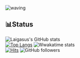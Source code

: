 ![waving](https://capsule-render.vercel.app/api?type=waving&height=200&text=^O^&fontAlign=80&fontAlignY=40&color=gradient)

## 📊Status

![Laigasus's GitHub stats](https://github-readme-stats.vercel.app/api?username=laigasus&show_icons=true&theme=tokyonight)<br>
[![Top Langs](https://github-readme-stats.vercel.app/api/top-langs/?username=laigasus&layout=compact)](https://github.com/laigasus/github-readme-stats)
![Wwakatime stats](https://github-readme-stats-taupe-two.vercel.app/api/wakatime?username=laigasus&hide_title=true&hide_border=true&langs_count=5)<br>
[![Hits](https://hits.seeyoufarm.com/api/count/incr/badge.svg?url=https%3A%2F%2Fgithub.com%2Flaigasus&count_bg=%2379C83D&title_bg=%23555555&icon=&icon_color=%23E7E7E7&title=Visited&edge_flat=false)](https://hits.seeyoufarm.com)
![GitHub followers](https://img.shields.io/github/followers/laigasus?style=social)

<!--
## Stack

### Web
<div>
  <img src="https://github.com/tomchen/stack-icons/blob/master/logos/javascript.svg" alt="JavaScript" width="40px" height="40px" margin="5px">
  <img src="https://github.com/tomchen/stack-icons/blob/master/logos/css-3.svg" alt="CSS3" width="40px" height="40px"  margin="5px">
  <img src="https://github.com/tomchen/stack-icons/blob/master/logos/html-5.svg" alt="HTML5" width="40px" height="40px"  margin="5px">
  <img src="https://github.com/tomchen/stack-icons/blob/master/logos/java.svg" alt="Java" width="40px" height="40px"  margin="5px">
  <img src="https://github.com/tomchen/stack-icons/blob/master/logos/spring.svg" alt="Spring" width="40px" height="40px"  margin="5px">
  <img src="https://github.com/tomchen/stack-icons/blob/master/logos/flask.svg" alt="Flask" width="40px" height="40px"  margin="5px">
  <img src="https://github.com/tomchen/stack-icons/blob/master/logos/python.svg" alt="Python" width="40px" height="40px"  margin="5px">
  <img src="https://github.com/tomchen/stack-icons/blob/master/logos/heroku-icon.svg" alt="Heroku" width="40px" height="40px"  margin="5px">
</div>

### App
<div>
  <img src="https://github.com/tomchen/stack-icons/blob/master/logos/android-icon.svg" alt="Android" width="40px" height="40px" margin="5px">
  <img src="https://github.com/tomchen/stack-icons/blob/master/logos/kotlin.svg" alt="Kotlin" width="40px" height="40px" margin="5px">
  <img src="https://github.com/tomchen/stack-icons/blob/master/logos/java.svg" alt="Java" width="40px" height="40px" margin="5px">
</div>

### Server
<div>
  <img src="https://github.com/tomchen/stack-icons/blob/master/logos/aws.svg" alt="AWS" width="40px" height="40px" margin="5px">
  <img src="https://github.com/tomchen/stack-icons/blob/master/logos/google-cloud.svg" alt="Google Cloud Platform" width="40px" height="40px" margin="5px">
  <img src="https://github.com/tomchen/stack-icons/blob/master/logos/oracle.svg" alt="Oracle" width="40px" height="40px" margin="5px">
  <img src="https://github.com/tomchen/stack-icons/blob/master/logos/mysql.svg" alt="MySQL" width="40px" height="40px" margin="5px">
</div>

### M.L
<div>
  <img src="https://github.com/tomchen/stack-icons/blob/master/logos/pytorch.svg" alt="PyTorch" width="40px" height="40px" margin="5px">
  <img src="https://github.com/tomchen/stack-icons/blob/master/logos/jupyter.svg" alt="Jupyter" width="40px" height="40px" margin="5px">
</div>

### Embeded
<div>
  <img src="https://github.com/tomchen/stack-icons/blob/master/logos/c.svg" alt="C" width="40px" height="40px" margin="5px">
  <img src="https://cdn.svgporn.com/logos/terminal.svg" alt="Linux Shell" width="40px" height="40px" margin="5px">
  <img src="https://github.com/tomchen/stack-icons/blob/master/logos/raspberry-pi.svg" alt="Raspberry-pi" width="40px" height="40px" margin="5px">
  <img src="https://github.com/tomchen/stack-icons/blob/master/logos/arduino.svg" alt="Arduino" width="40px" height="40px" margin="5px">
</div>
  
### Environment
<div>
  <img src="https://cdn.svgporn.com/logos/microsoft-windows.svg" alt="Windows" width="40px" height="40px" margin="5px">
  <img src="https://cdn.svgporn.com/logos/ubuntu.svg" alt="Ubuntu" width="40px" height="40px" margin="5px">
  <img src="https://cdn.svgporn.com/logos/centos-icon.svg" alt="CentOS" width="40px" height="40px" margin="5px"> 
</div>

-->

